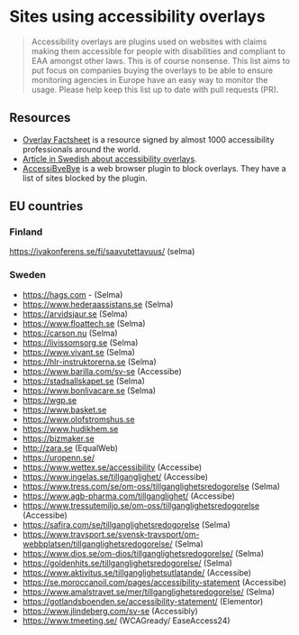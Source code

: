 # Sites using accessibility overlays
> Accessibility overlays are plugins used on websites with claims making them accessible for people with disabilities and compliant to EAA amongst other laws. This is of course nonsense.
> This list aims to put focus on companies buying the overlays to be able to ensure monitoring agencies in Europe have an easy way to monitor the usage.
> Please help keep this list up to date with pull requests (PR).

## Resources
- [Overlay Factsheet](https://overlayfactsheet.com/en/#what-is-a-web-accessibility-overlay) is a resource signed by almost 1000 accessibility professionals around the world.
- [Article in Swedish about accessibility overlays](https://webperf.se/articles/t12toverlagg/).
- [AccessiByeBye](https://www.accessibyebye.org/ ) is a web browser plugin to block overlays. They have a list of sites blocked by the plugin.

## EU countries

### Finland
https://ivakonferens.se/fi/saavutettavuus/ (selma)

### Sweden
- https://hags.com - (Selma)
- https://www.hederaassistans.se (Selma)
- https://arvidsjaur.se (Selma)
- https://www.floattech.se (Selma)
- https://carson.nu (Selma)
- https://livissomsorg.se (Selma)
- https://www.vivant.se (Selma)
- https://hlr-instruktorerna.se (Selma)
- https://www.barilla.com/sv-se (Accessibe)
- https://stadsallskapet.se (Selma)
- https://www.bonlivacare.se (Selma)
- https://wgp.se
- https://www.basket.se
- https://www.olofstromshus.se
- https://www.hudikhem.se
- https://bizmaker.se
- http://zara.se (EqualWeb)
- https://uropenn.se/
- https://www.wettex.se/accessibility (Accessibe)
- https://www.ingelas.se/tillganglighet/ (Accessibe)
- https://www.tress.com/se/om-oss/tillganglighetsredogorelse (Selma)
- https://www.agb-pharma.com/tillganglighet/ (Accessibe)
- https://www.tressutemiljo.se/om-oss/tillganglighetsredogorelse (Accessibe)
- https://safira.com/se/tillganglighetsredogorelse (Selma)
- https://www.travsport.se/svensk-travsport/om-webbplatsen/tillganglighetsredogorelse/ (Selma)
- https://www.dios.se/om-dios/tillganglighetsredogorelse/ (Selma)
- https://goldenhits.se/tillganglighetsredogorelse/ (Selma)
- https://www.aktivitus.se/tillganglighetsutlatande/ (Accessibe)
- https://se.moroccanoil.com/pages/accessibility-statement (Accessibe)
- https://www.amalstravet.se/mer/tillganglighetsredogorelse/ (Selma)
- https://gotlandsboenden.se/accessibility-statement/ (Elementor)
- https://www.jlindeberg.com/sv-se (Accessibly)
- https://www.tmeeting.se/ (WCAGready/ EaseAccess24)
